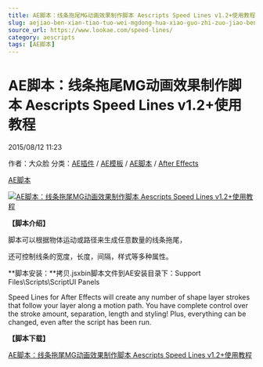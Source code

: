 ```yaml
---
title: AE脚本：线条拖尾MG动画效果制作脚本 Aescripts Speed Lines v1.2+使用教程
slug: aejiao-ben-xian-tiao-tuo-wei-mgdong-hua-xiao-guo-zhi-zuo-jiao-ben-aescripts-speed-lines-v1-2-shi-yong-jiao-cheng
source_url: https://www.lookae.com/speed-lines/
category: aescripts
tags: [AE脚本]
---
```

# AE脚本：线条拖尾MG动画效果制作脚本 Aescripts Speed Lines v1.2+使用教程

2015/08/12 11:23

作者：大众脸
分类：[AE插件](https://www.lookae.com/after-effects/aechajian/) / [AE模板](https://www.lookae.com/after-effects/other-after-effects/) / [AE脚本](https://www.lookae.com/after-effects/aescripts/) / [After Effects](https://www.lookae.com/after-effects/)

[AE脚本](https://www.lookae.com/tag/ae%e8%84%9a%e6%9c%ac/)

[![AE脚本：线条拖尾MG动画效果制作脚本 Aescripts Speed Lines v1.2+使用教程](https://www.lookae.com/wp-content/uploads/2015/08/Speed-Lines.jpg "AE脚本：线条拖尾MG动画效果制作脚本 Aescripts Speed Lines v1.2+使用教程-LookAE.com")](https://www.lookae.com/wp-content/uploads/2015/08/Speed-Lines.jpg)

**【脚本介绍】**

脚本可以根据物体运动或路径来生成任意数量的线条拖尾，

还可控制线条的宽度，长度，间隔，样式等多种属性。

**脚本安装：**拷贝.jsxbin脚本文件到AE安装目录下：Support Files\Scripts\ScriptUI Panels

Speed Lines for After Effects will create any number of shape layer strokes that follow your layer along a motion path. You have complete control over the stroke amount, separation, length and styling! Plus, everything can be changed, even after the script has been run.

**【脚本下载】**

[AE脚本：线条拖尾MG动画效果制作脚本 Aescripts Speed Lines v1.2+使用教程](https://www.400gb.com/file/112208366)
